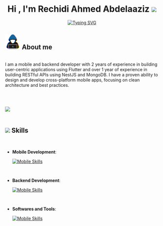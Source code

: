 <h1 align="center"><b>Hi , I'm Rechidi Ahmed Abdelaaziz </b><img src="https://media.giphy.com/media/hvRJCLFzcasrR4ia7z/giphy.gif" width="35"></h1>
<!--  -->
<p align="center">
<a href="https://git.io/typing-svg"><img src="https://readme-typing-svg.demolab.com?font=Fira+Code&duration=3006&pause=1402&color=089FB1&center=true&vCenter=true&random=true&width=435&lines=Flutter+%7C+NestJs+developer" alt="Typing SVG" /></a>


<br>



## <picture><img src = "https://github.com/0xAbdulKhalid/0xAbdulKhalid/raw/main/assets/mdImages/about_me.gif" width = 50px></picture> **About me**

<br>
I am a mobile and backend developer with 2 years of experience in building user-centric applications using Flutter and over 1 year of experience in building RESTful APIs using NestJS and MongoDB. I have a proven ability to design and develop cross-platform mobile apps, focusing on clean architecture and best practices.

<br><br>

<img src="https://user-images.githubusercontent.com/73097560/115834477-dbab4500-a447-11eb-908a-139a6edaec5c.gif"><br><br>

## <img src="https://media2.giphy.com/media/QssGEmpkyEOhBCb7e1/giphy.gif?cid=ecf05e47a0n3gi1bfqntqmob8g9aid1oyj2wr3ds3mg700bl&rid=giphy.gif" width ="25"><b> Skills</b>
<br>

<p align="center">

- **Mobile Development**:
    
    [![Mobile Skills](https://skillicons.dev/icons?i=flutter,dart&theme=dark)](https://skillicons.dev)
  
<br>  

- **Backend Development**:
    
    [![Mobile Skills](https://skillicons.dev/icons?i=js,ts,express,nestjs,mongodb&theme=dark)](https://skillicons.dev)

  <br>

- **Softwares and Tools**:
  
    [![Mobile Skills](https://skillicons.dev/icons?i=github,docker,figma,githubactions,linux,vscode,postman&theme=dark)](https://skillicons.dev)
  

<br>  
